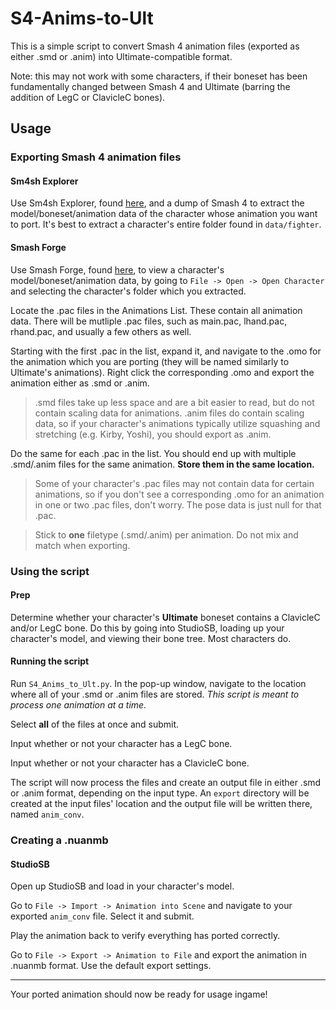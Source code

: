 # S4-Anims-to-Ult

This is a simple script to convert Smash 4 animation files (exported as either .smd or .anim) into Ultimate-compatible format.

Note: this may not work with some characters, if their boneset has been fundamentally changed between Smash 4 and Ultimate (barring the addition of LegC or ClavicleC bones).

## Usage
### Exporting Smash 4 animation files
#### Sm4sh Explorer
Use Sm4sh Explorer, found [here](https://github.com/Deinonychus71/Sm4shExplorer), and a dump of Smash 4 to extract the model/boneset/animation data of the character whose animation you want to port. It's best to extract a character's entire folder found in `data/fighter`.

#### Smash Forge
Use Smash Forge, found [here](https://github.com/jam1garner/Smash-Forge), to view a character's model/boneset/animation data, by going to `File -> Open -> Open Character` and selecting the character's folder which you extracted.  
 
Locate the .pac files in the Animations List. These contain all animation data. There will be mutliple .pac files, such as main.pac, lhand.pac, rhand.pac, and usually a few others as well.
 
Starting with the first .pac in the list, expand it, and navigate to the .omo for the animation which you are porting (they will be named similarly to Ultimate's animations). Right click the corresponding .omo and export the animation either as .smd or .anim.
 
>.smd files take up less space and are a bit easier to read, but do not contain scaling data for animations. .anim files do contain scaling data, so if your character's animations typically utilize squashing and stretching (e.g. Kirby, Yoshi), you should export as .anim.

Do the same for each .pac in the list. You should end up with multiple .smd/.anim files for the same animation. **Store them in the same location.**
>Some of your character's .pac files may not contain data for certain animations, so if you don't see a corresponding .omo for an animation in one or two .pac files, don't worry. The pose data is just null for that .pac.

>Stick to **one** filetype (.smd/.anim) per animation. Do not mix and match when exporting.

### Using the script
#### Prep
Determine whether your character's **Ultimate** boneset contains a ClavicleC and/or LegC bone. Do this by going into StudioSB, loading up your character's model, and viewing their bone tree. Most characters do.

#### Running the script
Run `S4_Anims_to_Ult.py`. In the pop-up window, navigate to the location where all of your .smd or .anim files are stored. *This script is meant to process one animation at a time.*

Select **all** of the files at once and submit.

Input whether or not your character has a LegC bone.

Input whether or not your character has a ClavicleC bone.

The script will now process the files and create an output file in either .smd or .anim format, depending on the input type. An `export` directory will be created at the input files' location and the output file will be written there, named `anim_conv`.

### Creating a .nuanmb
#### StudioSB
Open up StudioSB and load in your character's model.

Go to `File -> Import -> Animation into Scene` and navigate to your exported `anim_conv` file. Select it and submit.

Play the animation back to verify everything has ported correctly.

Go to `File -> Export -> Animation to File` and export the animation in .nuanmb format. Use the default export settings.

---

Your ported animation should now be ready for usage ingame!
